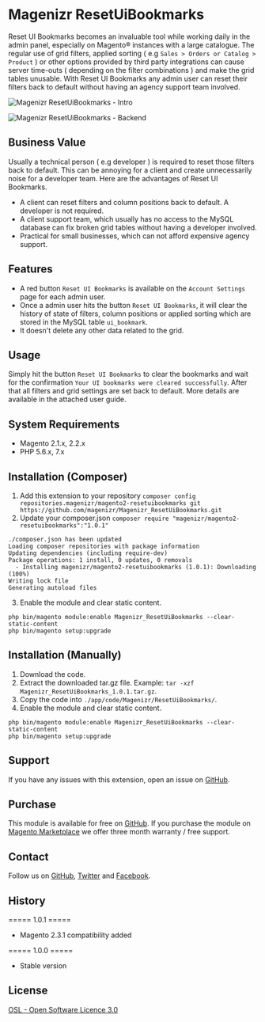 # Magenizr ResetUiBookmarks
Reset UI Bookmarks becomes an invaluable tool while working daily in the admin panel, especially on Magento® instances with a large catalogue. The regular use of grid filters, applied sorting ( e.g `Sales > Orders or Catalog > Product` ) or other options provided by third party integrations can cause server time-outs ( depending on the filter combinations ) and make the grid tables unusable. With Reset UI Bookmarks any admin user can reset their filters back to default without having an agency support team involved.

![Magenizr ResetUiBookmarks - Intro](http://download.magenizr.com/pub/magenizr_resetuibookmarks/all/intro.gif)

![Magenizr ResetUiBookmarks - Backend](http://download.magenizr.com/pub/magenizr_resetuibookmarks/all/backend/01.gif)

## Business Value
Usually a technical person ( e.g developer ) is required to reset those filters back to default. This can be annoying for a client and create unnecessarily noise for a developer team. Here are the advantages of Reset UI Bookmarks.

* A client can reset filters and column positions back to default. A developer is not required.
* A client support team, which usually has no access to the MySQL database can fix broken grid tables without having a developer involved.
* Practical for small businesses, which can not afford expensive agency support.

## Features
* A red button `Reset UI Bookmarks` is available on the `Account Settings` page for each admin user.
* Once a admin user hits the button `Reset UI Bookmarks`, it will clear the history of state of filters, column positions or applied sorting which are stored in the MySQL table `ui_bookmark`.
* It doesn't delete any other data related to the grid.

## Usage
Simply hit the button `Reset UI Bookmarks` to clear the bookmarks and wait for the confirmation `Your UI bookmarks were cleared successfully`. After that all filters and grid settings are set back to default. More details are available in the attached user guide.

## System Requirements
- Magento 2.1.x, 2.2.x
- PHP 5.6.x, 7.x

## Installation (Composer)

1. Add this extension to your repository `composer config repositories.magenizr/magento2-resetuibookmarks git https://github.com/magenizr/Magenizr_ResetUiBookmarks.git`
2. Update your composer.json `composer require "magenizr/magento2-resetuibookmarks":"1.0.1"`

```
./composer.json has been updated
Loading composer repositories with package information
Updating dependencies (including require-dev)              
Package operations: 1 install, 0 updates, 0 removals
  - Installing magenizr/magento2-resetuibookmarks (1.0.1): Downloading (100%)         
Writing lock file
Generating autoload files
```

3. Enable the module and clear static content.

```
php bin/magento module:enable Magenizr_ResetUiBookmarks --clear-static-content
php bin/magento setup:upgrade
```

## Installation (Manually)
1. Download the code.
2. Extract the downloaded tar.gz file. Example: `tar -xzf Magenizr_ResetUiBookmarks_1.0.1.tar.gz`.
3. Copy the code into `./app/code/Magenizr/ResetUiBookmarks/`.
4. Enable the module and clear static content.

```
php bin/magento module:enable Magenizr_ResetUiBookmarks --clear-static-content
php bin/magento setup:upgrade
```

## Support
If you have any issues with this extension, open an issue on [GitHub](https://github.com/magenizr/Magenizr_ResetUiBookmarks/issues).

## Purchase
This module is available for free on [GitHub](https://github.com/magenizr). If you purchase the module on [Magento Marketplace](https://marketplace.magento.com/partner/magenizr) we offer three month warranty / free support.

## Contact
Follow us on [GitHub](https://github.com/magenizr), [Twitter](https://twitter.com/magenizr) and [Facebook](https://www.facebook.com/magenizr).

## History
===== 1.0.1 =====
* Magento 2.3.1 compatibility added

===== 1.0.0 =====
* Stable version

## License
[OSL - Open Software Licence 3.0](https://opensource.org/licenses/osl-3.0.php)

